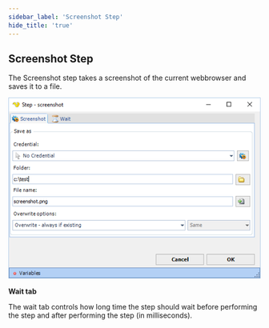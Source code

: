 ```yaml
---
sidebar_label: 'Screenshot Step'
hide_title: 'true'
---
```


## Screenshot Step

The Screenshot step takes a screenshot of the current webbrowser and saves it to a file.

![](../../../../../static/img/screenshotstep.png)

**Wait tab**

The wait tab controls how long time the step should wait before performing the step and after performing the step (in milliseconds).